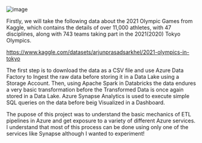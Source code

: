 ![image](https://github.com/rileha/tokyo_2021_olympics_data_engineering_project/assets/170321721/dac537e9-09e4-4157-aad6-f103ae33bdc5)

Firstly, we will take the following data about the 2021 Olympic Games from Kaggle, which contains the details of over 11,000 athletes, with 47 disciplines, along with 743 teams taking part in the 2021(2020) Tokyo Olympics.

https://www.kaggle.com/datasets/arjunprasadsarkhel/2021-olympics-in-tokyo

The first step is to download the data as a CSV file and use Azure Data Factory to Ingest the raw data before storing it in a Data Lake using a Storage Account. Then, using Apache Spark in Databricks the data endures a very basic transformation before the Transformed Data is once again stored in a Data Lake. Azure Synapse Analytics is used to execute simple SQL queries on the data before beig Visualized in a Dashboard.

The pupose of this project was to understand the basic mechanics of ETL pipelines in Azure and get exposure to a variety of different Azure services. I understand that most of this process can be done using only one of the services like Synapse although I wanted to experiment! 
